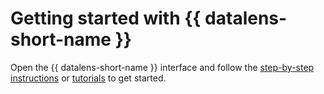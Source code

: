 # Getting started with {{ datalens-short-name }}

Open the {{ datalens-short-name }} interface and follow the [step-by-step instructions](operations/index.md) or [tutorials](solutions/index.md) to get started.

